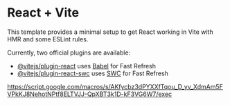 # React + Vite

This template provides a minimal setup to get React working in Vite with HMR and some ESLint rules.

Currently, two official plugins are available:

- [@vitejs/plugin-react](https://github.com/vitejs/vite-plugin-react/blob/main/packages/plugin-react/README.md) uses [Babel](https://babeljs.io/) for Fast Refresh
- [@vitejs/plugin-react-swc](https://github.com/vitejs/vite-plugin-react-swc) uses [SWC](https://swc.rs/) for Fast Refresh

https://script.google.com/macros/s/AKfycbz3dPYXXfTqou_D_yv_XdmAm5FVPkKJ8NehotNPtf8ELTVJJ-QpXBT3k1D-kF3VG6W7/exec
